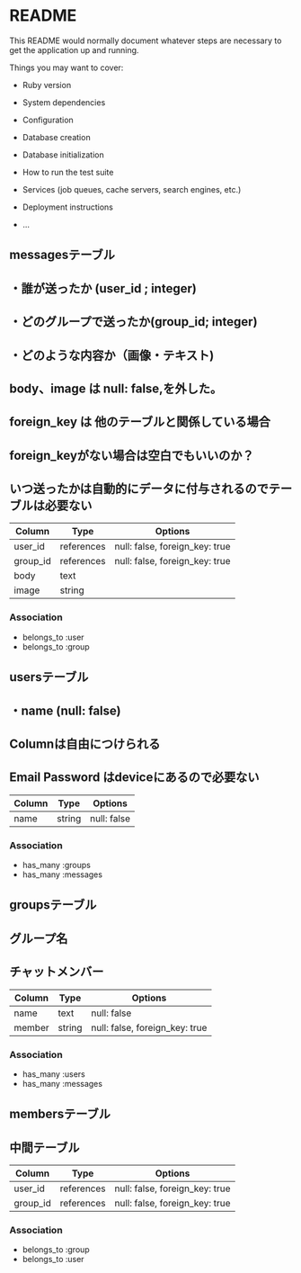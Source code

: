 # README

This README would normally document whatever steps are necessary to get the
application up and running.

Things you may want to cover:

* Ruby version

* System dependencies

* Configuration

* Database creation

* Database initialization

* How to run the test suite

* Services (job queues, cache servers, search engines, etc.)

* Deployment instructions

* ...

## messagesテーブル
## ・誰が送ったか (user_id ; integer)
## ・どのグループで送ったか(group_id; integer)
## ・どのような内容か（画像・テキスト)
## body、image は null: false,を外した。
## foreign_key は 他のテーブルと関係している場合
## foreign_keyがない場合は空白でもいいのか？
## いつ送ったかは自動的にデータに付与されるのでテーブルは必要ない
|Column|Type|Options|
|------|----|-------|
|user_id|references|null: false, foreign_key: true|
|group_id|references|null: false, foreign_key: true|
|body|text|
|image|string|
### Association
- belongs_to :user
- belongs_to :group

## usersテーブル
##    ・name (null: false)
## Columnは自由につけられる
## Email Password はdeviceにあるので必要ない
|Column|Type|Options|
|------|----|-------|
|name|string|null: false|
### Association
- has_many :groups
- has_many :messages



## groupsテーブル
##  グループ名
##  チャットメンバー
|Column|Type|Options|
|------|----|-------|
|name|text|null: false|
|member|string|null: false, foreign_key: true|
### Association
- has_many :users
- has_many :messages




## membersテーブル
## 中間テーブル
|Column|Type|Options|
|------|----|-------|
|user_id|references|null: false, foreign_key: true|
|group_id|references|null: false, foreign_key: true|

### Association
- belongs_to :group
- belongs_to :user
